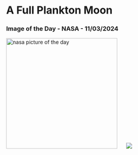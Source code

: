 # A Full Plankton Moon
### Image of the Day - NASA - 11/03/2024
<img src="https://apod.nasa.gov/apod/image/2403/FullPlantonMoon_Horalek_1022.jpg" alt="nasa picture of the day" width="300"/>&nbsp; &nbsp; &nbsp; <img src="https://github-readme-streak-stats.herokuapp.com/?user=tempo-riz&theme=cobalt" >



  
